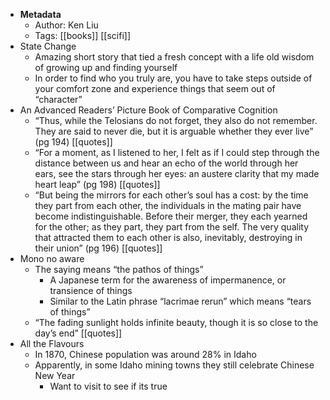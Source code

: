 - **Metadata**
    - Author: Ken Liu
    - Tags: [[books]] [[scifi]]
- State Change
    - Amazing short story that tied a fresh concept with a life old wisdom of growing up and finding yourself
    - In order to find who you truly are, you have to take steps outside of your comfort zone and experience things that seem out of “character”
- An Advanced Readers’ Picture Book of Comparative Cognition
    - “Thus, while the Telosians do not forget, they also do not remember. They are said to never die, but it is arguable whether they ever live” (pg 194) [[quotes]]
    - “For a moment, as I listened to her, I felt as if I could step through the distance between us and hear an echo of the world through her ears, see the stars through her eyes: an austere clarity that my made heart leap” (pg 198) [[quotes]]
    - “But being the mirrors for each other’s soul has a cost: by the time they part from each other, the individuals in the mating pair have become indistinguishable. Before their merger, they each yearned for the other; as they part, they part from the self. The very quality that attracted them to each other is also, inevitably, destroying in their union” (pg 196) [[quotes]]
- Mono no aware
    - The saying means “the pathos of things” 
        - A Japanese term for the awareness of impermanence, or transience of things
        - Similar to the Latin phrase “lacrimae rerun” which means “tears of things”
    - “The fading sunlight holds infinite beauty, though it is so close to the day’s end” [[quotes]]
- All the Flavours
    - In 1870, Chinese population was around 28% in Idaho
    - Apparently, in some Idaho mining towns they still celebrate Chinese New Year
        - Want to visit to see if its true
